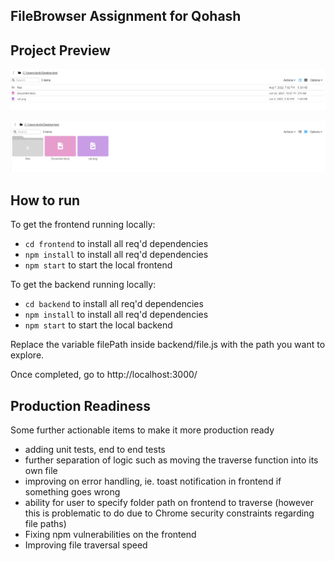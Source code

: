 ## FileBrowser Assignment for Qohash

## Project Preview

![alt text](FileBrowserList.PNG "List View")

![alt text](FileBrowserGrid.PNG "Grid View")

## How to run

To get the frontend running locally:
-   `cd frontend`  to install all req'd dependencies
-   `npm install`  to install all req'd dependencies
-   `npm start`  to start the local frontend

To get the backend running locally:
-   `cd backend`  to install all req'd dependencies
-   `npm install`  to install all req'd dependencies
-   `npm start`  to start the local backend

Replace the variable filePath inside backend/file.js with the path you want to explore.

Once completed, go to http://localhost:3000/


## Production Readiness

Some further actionable items to make it more production ready
- adding unit tests, end to end tests
- further separation of logic such as moving the traverse function into its own file
- improving on error handling, ie. toast notification in frontend if something goes wrong
- ability for user to specify folder path on frontend to traverse (however this is problematic to do due to Chrome security constraints regarding file paths)
- Fixing npm vulnerabilities on the frontend
- Improving file traversal speed
